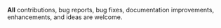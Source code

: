 **All** contributions, bug reports, bug fixes, documentation improvements, enhancements, and ideas are welcome.
